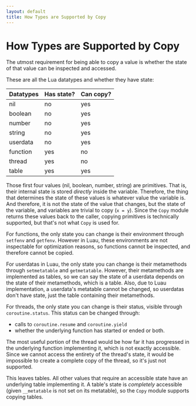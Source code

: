 ```yaml
---
layout: default
title: How Types are Supported by Copy
---
```

# How Types are Supported by Copy

The utmost requirement for being able to copy a value is whether the state of that value can be inspected and accessed.

These are all the Lua datatypes and whether they have state:

| Datatypes | Has state? | Can copy? |
|-----------|------------|-----------|
| nil       | no         | yes       |
| boolean   | no         | yes       |
| number    | no         | yes       |
| string    | no         | yes       |
| userdata  | no         | yes       |
| function  | yes        | no        |
| thread    | yes        | no        |
| table     | yes        | yes       |

Those first four values (nil, boolean, number, string) are primitives. That is, their internal state is stored *directly* inside the variable. Therefore, the thing that determines the state of these values is whatever value the variable is. And therefore, it is not the state of the value that changes, but the state of the variable, and variables are trivial to copy (`x = y`). Since the `Copy` module returns these values back to the caller, copying primitives is technically supported, but that's not what `Copy` is used for.

For functions, the only state you can change is their environment through `setfenv` and `getfenv`. However in Luau, these environments are not inspectable for optimization reasons, so functions cannot be inspected, and therefore cannot be copied.

For userdatas in Luau, the only state you can change is their metamethods through `setmetatable` and `getmetatable`. However, their metamethods are implemented as tables, so we can say the state of a userdata depends on the state of their metamethods, which is a table. Also, due to Luau implementation, a userdata's metatable cannot be changed, so userdatas don't have state, just the table containing their metamethods.

For threads, the only state you can change is their status, visible through `coroutine.status`. This status can be changed through:

- calls to `coroutine.resume` and `coroutine.yield`
- whether the underlying function has started or ended or both.

The most useful portion of the thread would be how far it has progressed in the underlying function implementing it, which is not exactly accessible. Since we cannot access the entirety of the thread's state, it would be impossible to create a complete copy of the thread, so it's just not supported.

This leaves tables. All other values that require an accessible state have an underlying table implementing it. A table's state is *completely* accessible (given `__metatable` is not set on its metatable), so the `Copy` module supports copying tables.
